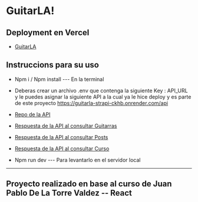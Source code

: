 # GuitarLA!

## Deployment en Vercel
* [GuitarLA](https://guitar-la-remix-inky.vercel.app/)

## Instruccions para su uso

* Npm i / Npm install --- En la terminal

* Deberas crear un archivo .env que contenga la siguiente Key : API_URL y le puedes asignar la siguiente API a la cual ya le hice deploy y es parte de este proyecto https://guitarla-strapi-ckhb.onrender.com/api
* [Repo de la API](https://github.com/LuisMcfly/GuitarLAStrapi)
* [Respuesta de la API al consultar Guitarras](https://guitarla-strapi-ckhb.onrender.com/api/guitarras)
* [Respuesta de la API al consultar Posts](https://guitarla-strapi-ckhb.onrender.com/api/posts)
* [Respuesta de la API al consultar Curso](https://guitarla-strapi-ckhb.onrender.com/api/curso)

* Npm run dev --- Para levantarlo en el servidor local

-------------------------------

## Proyecto realizado en base al curso de Juan Pablo De La Torre Valdez -- React
